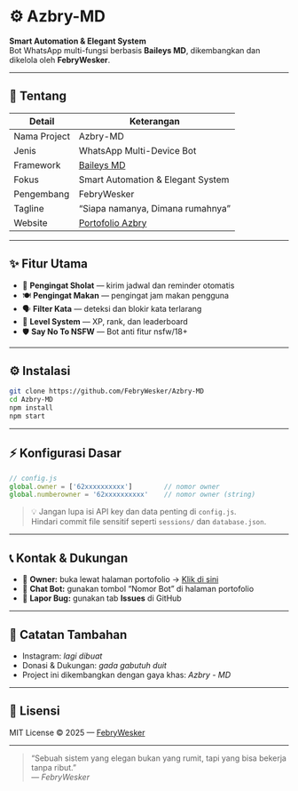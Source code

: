 # ⚙️ Azbry-MD
**Smart Automation & Elegant System**  
Bot WhatsApp multi-fungsi berbasis **Baileys MD**, dikembangkan dan dikelola oleh **FebryWesker**.

---

## 🧩 Tentang

| Detail           | Keterangan |
|------------------|------------|
| Nama Project     | Azbry-MD |
| Jenis            | WhatsApp Multi-Device Bot |
| Framework        | [Baileys MD](https://github.com/WhiskeySockets/Baileys) |
| Fokus            | Smart Automation & Elegant System |
| Pengembang       | FebryWesker |
| Tagline          | “Siapa namanya, Dimana rumahnya” |
| Website          | [Portofolio Azbry](https://azbry-portofolio.vercel.app) |

---

## ✨ Fitur Utama

- 🕌 **Pengingat Sholat** — kirim jadwal dan reminder otomatis  
- 🍽️ **Pengingat Makan** — pengingat jam makan pengguna
- 🗣️ **Filter Kata** — deteksi dan blokir kata terlarang  
- 🎯 **Level System** — XP, rank, dan leaderboard
- 🛡️ **Say No To NSFW** — Bot anti fitur nsfw/18+

---

## ⚙️ Instalasi

```bash
git clone https://github.com/FebryWesker/Azbry-MD
cd Azbry-MD
npm install
npm start
```

---

## ⚡ Konfigurasi Dasar

```js
// config.js
global.owner = ['62xxxxxxxxxx']        // nomor owner
global.numberowner = '62xxxxxxxxxx'    // nomor owner (string)
```

> 💡 Jangan lupa isi API key dan data penting di `config.js`.  
> Hindari commit file sensitif seperti `sessions/` dan `database.json`.

---

## 📞 Kontak & Dukungan

- 📱 **Owner:** buka lewat halaman portofolio → [Klik di sini](https://azbry-portofolio.vercel.app/#whatsapp)  
- 🤖 **Chat Bot:** gunakan tombol “Nomor Bot” di halaman portofolio  
- 🐞 **Lapor Bug:** gunakan tab **Issues** di GitHub  

---

## 🧾 Catatan Tambahan

- Instagram: *lagi dibuat*  
- Donasi & Dukungan: *gada gabutuh duit*  
- Project ini dikembangkan dengan gaya khas: *Azbry - MD*

---

## 🧠 Lisensi
MIT License © 2025 — [FebryWesker](https://github.com/vandebry10-star)

---

> “Sebuah sistem yang elegan bukan yang rumit, tapi yang bisa bekerja tanpa ribut.”  
> — *FebryWesker*
